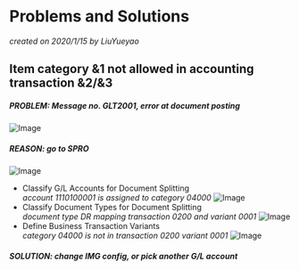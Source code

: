 # Problems and Solutions
*created on 2020/1/15 by LiuYueyao*

## Item category &1 not allowed in accounting transaction &2/&3
##### PROBLEM: Message no. GLT2001, error at document posting  
![Image](./pictures_FI/GLT2001_1.png)
##### REASON: go to SPRO
![Image](./pictures_FI/GLT2001_2.png)
* Classify G/L Accounts for Document Splitting  
 *account 1110100001 is assigned to category 04000*
![Image](./pictures_FI/GLT2001_4.png)
* Classify Document Types for Document Splitting  
 *document type DR mapping transaction 0200 and variant 0001*
![Image](./pictures_FI/GLT2001_3.png)
* Define Business Transaction Variants  
 *category 04000 is not in transaction 0200 variant 0001*
![Image](./pictures_FI/GLT2001_7.png)
##### SOLUTION: change IMG config, or pick another G/L account
